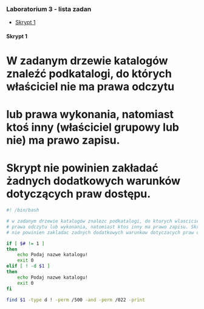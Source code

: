 ### Laboratorium 3 - lista zadan

  - [Skrypt 1](#skrypt-1)
  
  #### Skrypt 1
# W zadanym drzewie katalogów znaleźć podkatalogi, do których właściciel nie ma prawa odczytu 
# lub prawa wykonania, natomiast ktoś inny (właściciel grupowy lub nie) ma prawo zapisu. 
# Skrypt nie powinien zakładać żadnych dodatkowych warunków dotyczących praw dostępu.
```bash
#! /bin/bash

# w zadanym drzewie katalogów znalezc podkatalogi, do ktorych wlasciciel nie ma 
# prawa odczytu lub wykonania, natomiast ktos inny ma prawo zapisu. Skrypt
# nie powinien zakladac zadnych dodatkowych warunkow dotyczacych praw dostepu

if [ $# != 1 ]
then
    echo Podaj nazwe katalogu!
    exit 0
elif [ ! -d $1 ]
then
    echo Podaj nazwe katalogu!
    exit 0
fi

find $1 -type d ! -perm /500 -and -perm /022 -print
```
